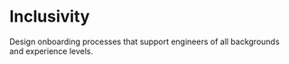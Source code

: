 # Inclusivity

Design onboarding processes that support engineers of all backgrounds and experience levels.
